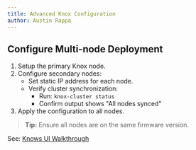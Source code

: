 ```yaml
---
title: Advanced Knox Configuration
author: Austin Rappa
---
```


## Configure Multi-node Deployment


1. Setup the primary Knox node.
1. Configure secondary nodes:
	- Set static IP address for each node.
	- Verify cluster synchronization:
		- Run: `knox-cluster status`
        - Confirm output shows "All nodes synced"
1. Apply the configuration to all nodes.

> **Tip:** Ensure all nodes are on the same firmware version.

See: [Knows UI Walkthrough](knox-ui-walkthrough.md "Walkthrough")